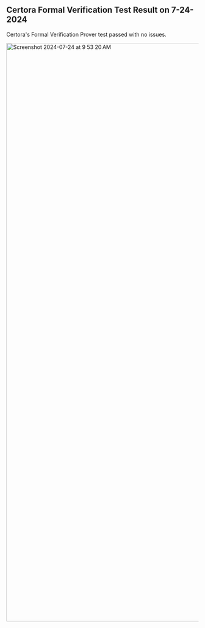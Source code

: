 ## Certora Formal Verification Test Result on 7-24-2024

Certora's Formal Verification Prover test passed with no issues.

<img width="1512" alt="Screenshot 2024-07-24 at 9 53 20 AM" src="https://github.com/user-attachments/assets/43960ccc-5746-40bf-9f74-92d982ec127e">
